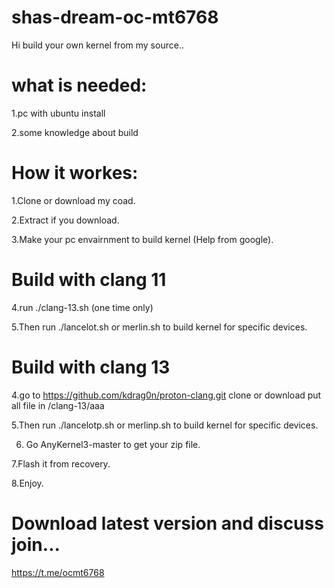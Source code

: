 # shas-dream-oc-mt6768

Hi build your own kernel from my source..

# what is needed:

1.pc with ubuntu install

2.some knowledge about build


# How it workes:
1.Clone or download my coad.

2.Extract if you download.

3.Make your pc envairnment to build kernel (Help from google).

# Build with clang 11

4.run ./clang-13.sh (one time only)

5.Then run ./lancelot.sh or merlin.sh to build kernel for specific devices. 

# Build with clang 13

4.go to https://github.com/kdrag0n/proton-clang.git clone or download put all file in /clang-13/aaa 

5.Then run ./lancelotp.sh or merlinp.sh to build kernel for specific devices. 

6. Go AnyKernel3-master to get your zip file.

7.Flash it from recovery.

8.Enjoy.

# Download latest version and discuss join...

https://t.me/ocmt6768
